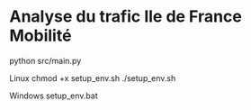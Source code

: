 # Analyse du trafic Ile de France Mobilité

python src/main.py


Linux
chmod +x setup_env.sh
./setup_env.sh


Windows
setup_env.bat


